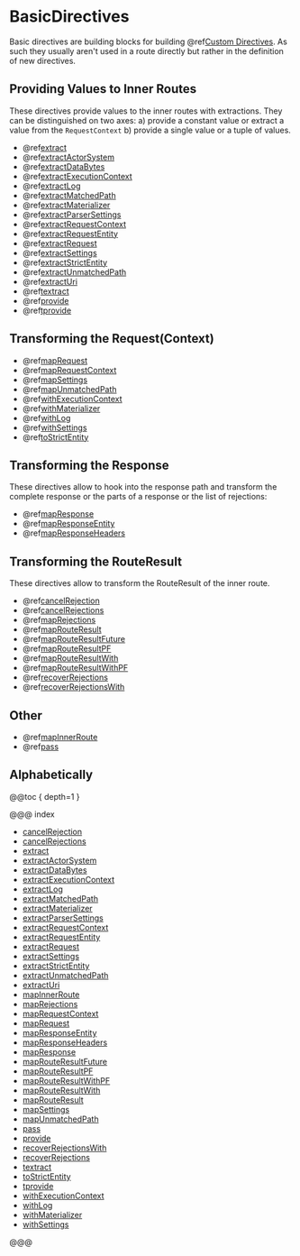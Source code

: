 # BasicDirectives

Basic directives are building blocks for building @ref[Custom Directives](../custom-directives.md). As such they
usually aren't used in a route directly but rather in the definition of new directives.

<a id="providedirectives"></a>
## Providing Values to Inner Routes

These directives provide values to the inner routes with extractions. They can be distinguished
on two axes: a) provide a constant value or extract a value from the `RequestContext` b) provide
a single value or a tuple of values.

>
 * @ref[extract](extract.md)
 * @ref[extractActorSystem](extractActorSystem.md)
 * @ref[extractDataBytes](extractDataBytes.md)
 * @ref[extractExecutionContext](extractExecutionContext.md)
 * @ref[extractLog](extractLog.md)
 * @ref[extractMatchedPath](extractMatchedPath.md)
 * @ref[extractMaterializer](extractMaterializer.md)
 * @ref[extractParserSettings](extractParserSettings.md)
 * @ref[extractRequestContext](extractRequestContext.md)
 * @ref[extractRequestEntity](extractRequestEntity.md)
 * @ref[extractRequest](extractRequest.md)
 * @ref[extractSettings](extractSettings.md)
 * @ref[extractStrictEntity](extractStrictEntity.md)
 * @ref[extractUnmatchedPath](extractUnmatchedPath.md)
 * @ref[extractUri](extractUri.md)
 * @ref[textract](textract.md)
 * @ref[provide](provide.md)
 * @ref[tprovide](tprovide.md)

<a id="request-transforming-directives"></a>
## Transforming the Request(Context)

>
 * @ref[mapRequest](mapRequest.md)
 * @ref[mapRequestContext](mapRequestContext.md)
 * @ref[mapSettings](mapSettings.md)
 * @ref[mapUnmatchedPath](mapUnmatchedPath.md)
 * @ref[withExecutionContext](withExecutionContext.md)
 * @ref[withMaterializer](withMaterializer.md)
 * @ref[withLog](withLog.md)
 * @ref[withSettings](withSettings.md)
 * @ref[toStrictEntity](toStrictEntity.md)

<a id="response-transforming-directives"></a>
## Transforming the Response

These directives allow to hook into the response path and transform the complete response or
the parts of a response or the list of rejections:

>
 * @ref[mapResponse](mapResponse.md)
 * @ref[mapResponseEntity](mapResponseEntity.md)
 * @ref[mapResponseHeaders](mapResponseHeaders.md)

<a id="result-transformation-directives"></a>
## Transforming the RouteResult

These directives allow to transform the RouteResult of the inner route.

>
 * @ref[cancelRejection](cancelRejection.md)
 * @ref[cancelRejections](cancelRejections.md)
 * @ref[mapRejections](mapRejections.md)
 * @ref[mapRouteResult](mapRouteResult.md)
 * @ref[mapRouteResultFuture](mapRouteResultFuture.md)
 * @ref[mapRouteResultPF](mapRouteResultPF.md)
 * @ref[mapRouteResultWith](mapRouteResultWith.md)
 * @ref[mapRouteResultWithPF](mapRouteResultWithPF.md)
 * @ref[recoverRejections](recoverRejections.md)
 * @ref[recoverRejectionsWith](recoverRejectionsWith.md)

## Other

>
 * @ref[mapInnerRoute](mapInnerRoute.md)
 * @ref[pass](pass.md)

## Alphabetically

@@toc { depth=1 }

@@@ index

* [cancelRejection](cancelRejection.md)
* [cancelRejections](cancelRejections.md)
* [extract](extract.md)
* [extractActorSystem](extractActorSystem.md)
* [extractDataBytes](extractDataBytes.md)
* [extractExecutionContext](extractExecutionContext.md)
* [extractLog](extractLog.md)
* [extractMatchedPath](extractMatchedPath.md)
* [extractMaterializer](extractMaterializer.md)
* [extractParserSettings](extractParserSettings.md)
* [extractRequestContext](extractRequestContext.md)
* [extractRequestEntity](extractRequestEntity.md)
* [extractRequest](extractRequest.md)
* [extractSettings](extractSettings.md)
* [extractStrictEntity](extractStrictEntity.md)
* [extractUnmatchedPath](extractUnmatchedPath.md)
* [extractUri](extractUri.md)
* [mapInnerRoute](mapInnerRoute.md)
* [mapRejections](mapRejections.md)
* [mapRequestContext](mapRequestContext.md)
* [mapRequest](mapRequest.md)
* [mapResponseEntity](mapResponseEntity.md)
* [mapResponseHeaders](mapResponseHeaders.md)
* [mapResponse](mapResponse.md)
* [mapRouteResultFuture](mapRouteResultFuture.md)
* [mapRouteResultPF](mapRouteResultPF.md)
* [mapRouteResultWithPF](mapRouteResultWithPF.md)
* [mapRouteResultWith](mapRouteResultWith.md)
* [mapRouteResult](mapRouteResult.md)
* [mapSettings](mapSettings.md)
* [mapUnmatchedPath](mapUnmatchedPath.md)
* [pass](pass.md)
* [provide](provide.md)
* [recoverRejectionsWith](recoverRejectionsWith.md)
* [recoverRejections](recoverRejections.md)
* [textract](textract.md)
* [toStrictEntity](toStrictEntity.md)
* [tprovide](tprovide.md)
* [withExecutionContext](withExecutionContext.md)
* [withLog](withLog.md)
* [withMaterializer](withMaterializer.md)
* [withSettings](withSettings.md)

@@@
